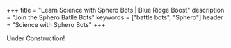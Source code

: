 +++
title = "Learn Science with Sphero Bots | Blue Ridge Boost"
description = "Join the Sphero Batlle Bots"
keywords = ["battle bots", "Sphero"]
header = "Science with Sphero Bots"
+++

Under Construction!